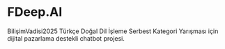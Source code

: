 # FDeep.AI
BilişimVadisi2025 Türkçe Doğal Dil İşleme Serbest Kategori Yarışması için dijital pazarlama destekli chatbot projesi.
